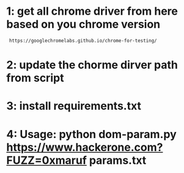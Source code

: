 # 1: get all chrome driver from here based on you chrome version 
     https://googlechromelabs.github.io/chrome-for-testing/
# 2: update the chorme dirver path from script
# 3: install requirements.txt
# 4: Usage: python dom-param.py https://www.hackerone.com?FUZZ=0xmaruf params.txt 
